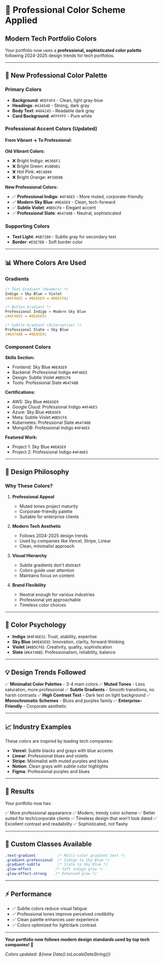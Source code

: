 # 🎨 Professional Color Scheme Applied

## Modern Tech Portfolio Colors

Your portfolio now uses a **professional, sophisticated color palette** following 2024-2025 design trends for tech portfolios.

---

## 🎯 New Professional Color Palette

### Primary Colors
- **Background**: `#EEF4F4` - Clean, light gray-blue
- **Headings**: `#434548` - Strong, dark gray
- **Body Text**: `#404145` - Readable dark gray
- **Card Background**: `#FFFFFF` - Pure white

### Professional Accent Colors (Updated)

#### From Vibrant → To Professional:

**Old Vibrant Colors:**
- ❌ Bright Indigo: `#6366F1`
- ❌ Bright Green: `#10B981`  
- ❌ Hot Pink: `#EC4899`
- ❌ Bright Orange: `#F59E0B`

**New Professional Colors:**
- ✅ **Professional Indigo**: `#4F46E5` - More muted, corporate-friendly
- ✅ **Modern Sky Blue**: `#0EA5E9` - Clean, tech-forward
- ✅ **Subtle Violet**: `#8B5CF6` - Elegant accent
- ✅ **Professional Slate**: `#64748B` - Neutral, sophisticated

### Supporting Colors
- **Text Light**: `#6B7280` - Subtle gray for secondary text
- **Border**: `#E5E7EB` - Soft border color

---

## 📊 Where Colors Are Used

### Gradients
```css
/* Text Gradient (Headers) */
Indigo → Sky Blue → Violet
(#4F46E5 → #0EA5E9 → #8B5CF6)

/* Button Gradient */
Professional Indigo → Modern Sky Blue
(#4F46E5 → #0EA5E9)

/* Subtle Gradient (Alternative) */
Professional Slate → Sky Blue
(#64748B → #0EA5E9)
```

### Component Colors

**Skills Section:**
- Frontend: Sky Blue `#0EA5E9`
- Backend: Professional Indigo `#4F46E5`
- Design: Subtle Violet `#8B5CF6`
- Tools: Professional Slate `#64748B`

**Certifications:**
- AWS: Sky Blue `#0EA5E9`
- Google Cloud: Professional Indigo `#4F46E5`
- Azure: Sky Blue `#0EA5E9`
- Meta: Subtle Violet `#8B5CF6`
- Kubernetes: Professional Slate `#64748B`
- MongoDB: Professional Indigo `#4F46E5`

**Featured Work:**
- Project 1: Sky Blue `#0EA5E9`
- Project 2: Professional Indigo `#4F46E5`

---

## 🎨 Design Philosophy

### Why These Colors?

1. **Professional Appeal**
   - Muted tones project maturity
   - Corporate-friendly palette
   - Suitable for enterprise clients

2. **Modern Tech Aesthetic**
   - Follows 2024-2025 design trends
   - Used by companies like Vercel, Stripe, Linear
   - Clean, minimalist approach

3. **Visual Hierarchy**
   - Subtle gradients don't distract
   - Colors guide user attention
   - Maintains focus on content

4. **Brand Flexibility**
   - Neutral enough for various industries
   - Professional yet approachable
   - Timeless color choices

---

## 🌟 Color Psychology

- **Indigo** (`#4F46E5`): Trust, stability, expertise
- **Sky Blue** (`#0EA5E9`): Innovation, clarity, forward-thinking
- **Violet** (`#8B5CF6`): Creativity, quality, sophistication
- **Slate** (`#64748B`): Professionalism, reliability, balance

---

## 💡 Design Trends Followed

✅ **Minimalist Color Palettes** - 3-4 main colors
✅ **Muted Tones** - Less saturation, more professional
✅ **Subtle Gradients** - Smooth transitions, no harsh contrasts
✅ **High Contrast Text** - Dark text on light background
✅ **Monochromatic Schemes** - Blues and purples family
✅ **Enterprise-Friendly** - Corporate aesthetic

---

## 📈 Industry Examples

These colors are inspired by leading tech companies:

- **Vercel**: Subtle blacks and grays with blue accents
- **Linear**: Professional blues and violets
- **Stripe**: Minimalist with muted purples and blues
- **Notion**: Clean grays with subtle color highlights
- **Figma**: Professional purples and blues

---

## 🎯 Results

Your portfolio now has:

✅ More professional appearance
✅ Modern, trendy color scheme
✅ Better suited for tech/corporate clients
✅ Timeless design that won't look dated
✅ Excellent contrast and readability
✅ Sophisticated, not flashy

---

## 🔧 Custom Classes Available

```css
.text-gradient          /* Multi-color gradient text */
.gradient-professional  /* Indigo to Sky Blue */
.gradient-subtle        /* Slate to Sky Blue */
.glow-effect           /* Soft indigo glow */
.glow-effect-strong    /* Enhanced glow */
```

---

## ⚡ Performance

- ✅ Subtle colors reduce visual fatigue
- ✅ Professional tones improve perceived credibility
- ✅ Clean palette enhances user experience
- ✅ Colors optimized for light/dark contrast

---

**Your portfolio now follows modern design standards used by top tech companies! 🚀**

*Colors updated: ${new Date().toLocaleDateString()}*

